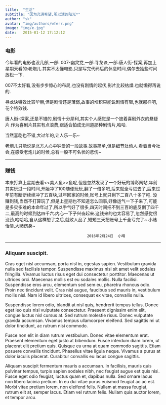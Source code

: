 ```yaml
---
title:  "生活"
subtitle: "因为充满希望,所以活的阳光*"
author: "sk"
avatar: "img/authors/wferr.png"
image: "img/e.jpg"
date:   2015-01-12 17:12:12
---
```


### 电影
   今年看的电影也没几部,一部: 007-幽灵党,一部:寻龙诀,一部:唐人街-探案,再加上星期天看的:老炮儿.其实不太懂电影,只是写完代码后的休息时间,偶尔去抽些时间放松一下.
   
   
   007不太好看,没有步步惊心的布局,也没有剧情的起伏,影片比较枯燥.也就懒得再说的.
   
   
   寻龙诀特效比较华丽,但是剧情还是薄弱,故事的堆积只能说剧情有限,也就那样吧,花个特效钱.
   
   唐人街-探案,还是不错的,剧情十分犀利,其实个人感觉是一个披着喜剧外衣的悬疑片.作为喜剧片其实有点浪费,跟适合拍成无间道那种剧情片,哈哈.
   
   当然喜剧也不错,大过年的,让人乐一乐~
   
   老炮儿只能说是北方人心中钟爱的一段故事.故事简单,但是细节处动人.看着当今社会,在感受老炮儿的时候,总有一股不可名状的悲伤~


---
### 赚钱
   本来打算上星期去看<<美人鱼>>鱼呢,但是忽然发现了一个好玩的博彩网站,年前其实玩过一段时间,开始冲了100随便玩玩,翻了一倍多吧,后来就全亏进去了,后来过年前有断断续续冲了五百块,过年回家的时候,账号上就只剩下二百八十多了吧.
   没赚到钱,当然不打算玩了,但是上星期也不知道怎么回事,好像运气一下子来了,可能是多灾多难的本命年过了,所以手气好了很多,四天时间把不到三百的底反倒了四千二,最高的时候到达四千六.内心一下子兴奋起来.这钱来的也太容易了,忽然感觉很没劲,哈哈哈,自从这样想了之后,就败人品了,短短三天把账号上千全亏完了~
   小赌怡情,大赌伤身~
   
                                         2016年2月24日  小晴
   
---
### Aliquam suscipit.
Cras eget nisl accumsan, porta nisl in, egestas sapien. Vestibulum gravida nulla sed facilisis tempor. Suspendisse maximus nisi sit amet velit sodales fringilla. Vivamus luctus risus eget dui consectetur porttitor. Maecenas ut ultrices orci. Maecenas mollis est eu sodales mollis. Nulla facilisi. Suspendisse eros arcu, elementum sed sem eu, pharetra rhoncus odio. Proin nec tincidunt velit. Cras nisl augue, faucibus sed mauris in, vestibulum mollis nisl. Nam id libero ultrices, consequat ex vitae, convallis nulla.

Suspendisse lorem odio, blandit at nisl quis, hendrerit tempus tellus. Donec eget leo quis nisi vulputate consectetur. Praesent dignissim enim elit, congue luctus nisl cursus at. Sed rutrum molestie risus. Donec vulputate gravida accumsan. Vivamus tempus ullamcorper eleifend. Sed sagittis mi ut dolor tincidunt, ac rutrum nisi commodo.

Fusce non elit in diam rutrum vestibulum. Donec vitae elementum erat. Praesent elementum eget justo at bibendum. Fusce interdum diam lorem, ut placerat elit pretium quis. Quisque eu urna at quam commodo sagittis. Etiam posuere convallis tincidunt. Phasellus vitae ligula neque. Vivamus a purus at dolor iaculis placerat. Curabitur convallis eu lacus congue sagittis.

Aliquam suscipit fermentum mauris a accumsan. In facilisis, mauris quis pulvinar tempus, turpis sapien sodales nibh, nec feugiat augue est quis nisi. Fusce eget odio feugiat, luctus quam et, dapibus nulla. Sed ornare lacus non libero lacinia pretium. In eu dui vitae purus euismod feugiat ac ac est. Morbi vitae pretium lorem, non eleifend felis. Nullam at massa feugiat, rutrum elit at, semper lacus. Etiam vel rutrum felis. Nullam quis auctor lorem, et tempor arcu.

